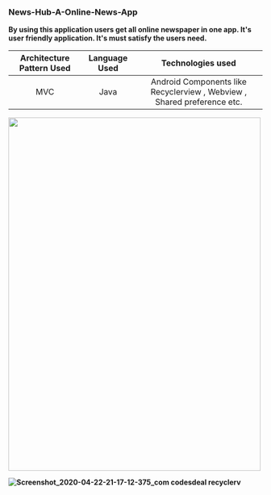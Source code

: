 ### News-Hub-A-Online-News-App
<b>By using this application users get all online newspaper in one app. It's user friendly application. It's must satisfy the users need.


 Architecture Pattern Used             |   Language Used   |   Technologies used     
:-------------------------:|:------------------------:|:------------------------:
MVC | Java | Android Components like Recyclerview ,  Webview , Shared preference etc.


<img src = "https://user-images.githubusercontent.com/33654834/80000486-02eecf80-84df-11ea-985e-07c04ceb1230.jpg" width="500" height="700" /> 


![Screenshot_2020-04-22-21-17-12-375_com codesdeal recyclerv](https://user-images.githubusercontent.com/33654834/80000486-02eecf80-84df-11ea-985e-07c04ceb1230.jpg)    
 
